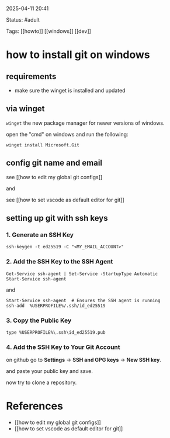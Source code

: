 2025-04-11 20:41

Status: #adult 

Tags: [[howto]] [[windows]] [[dev]]

# how to install git on windows
## requirements

- make sure the winget is installed and updated



## via winget

`winget` the new package manager for newer versions of windows.

open the "cmd" on windows and run the following:
```
winget install Microsoft.Git
```



## config git name and email

see [[how to edit my global git configs]]


and


see [[how to set vscode as default editor for git]]



## setting up git with ssh keys
### **1. Generate an SSH Key**
```
ssh-keygen -t ed25519 -C "<MY_EMAIL_ACCOUNT>"
```



### 2. Add the SSH Key to the SSH Agent
```
Get-Service ssh-agent | Set-Service -StartupType Automatic
Start-Service ssh-agent
```

and

```
Start-Service ssh-agent  # Ensures the SSH agent is running
ssh-add  %USERPROFILE%/.ssh/id_ed25519
```



### 3. Copy the Public Key
```
type %USERPROFILE%\.ssh\id_ed25519.pub
```




### **4. Add the SSH Key to Your Git Account**

on github go to **Settings** → **SSH and GPG keys** → **New SSH key**.

and paste your public key and save.

now try to clone a repository.

# References
- [[how to edit my global git configs]]
- [[how to set vscode as default editor for git]]